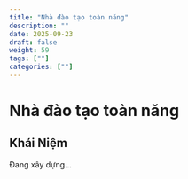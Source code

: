 ```yaml
---
title: "Nhà đào tạo toàn năng"
description: ""
date: 2025-09-23
draft: false
weight: 59
tags: [""]
categories: [""]
---
```


# Nhà đào tạo toàn năng

<!-- **Mã:** 
**Nhóm:**  -->

## Khái Niệm

Đang xây dựng...